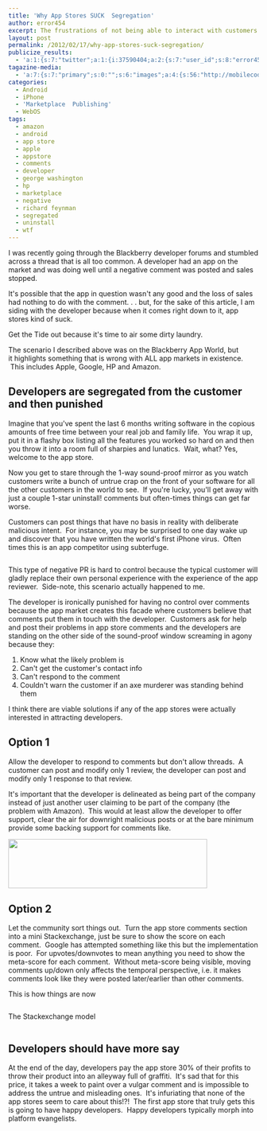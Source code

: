 ```yaml
---
title: 'Why App Stores SUCK  Segregation'
author: error454
excerpt: The frustrations of not being able to interact with customers on the app store
layout: post
permalink: /2012/02/17/why-app-stores-suck-segregation/
publicize_results:
  - 'a:1:{s:7:"twitter";a:1:{i:37590404;a:2:{s:7:"user_id";s:8:"error454";s:7:"post_id";s:18:"170708127010914304";}}}'
tagazine-media:
  - 'a:7:{s:7:"primary";s:0:"";s:6:"images";a:4:{s:56:"http://mobilecoder.files.wordpress.com/2012/02/virus.jpg";a:6:{s:8:"file_url";s:56:"http://mobilecoder.files.wordpress.com/2012/02/virus.jpg";s:5:"width";s:3:"400";s:6:"height";s:2:"50";s:4:"type";s:5:"image";s:4:"area";s:5:"20000";s:9:"file_path";s:0:"";}s:57:"http://mobilecoder.files.wordpress.com/2012/02/sucks1.jpg";a:6:{s:8:"file_url";s:57:"http://mobilecoder.files.wordpress.com/2012/02/sucks1.jpg";s:5:"width";s:3:"400";s:6:"height";s:2:"99";s:4:"type";s:5:"image";s:4:"area";s:5:"39600";s:9:"file_path";s:0:"";}s:58:"http://mobilecoder.files.wordpress.com/2012/02/current.jpg";a:6:{s:8:"file_url";s:58:"http://mobilecoder.files.wordpress.com/2012/02/current.jpg";s:5:"width";s:3:"400";s:6:"height";s:2:"51";s:4:"type";s:5:"image";s:4:"area";s:5:"20400";s:9:"file_path";s:0:"";}s:54:"http://mobilecoder.files.wordpress.com/2012/02/new.jpg";a:6:{s:8:"file_url";s:54:"http://mobilecoder.files.wordpress.com/2012/02/new.jpg";s:5:"width";s:3:"400";s:6:"height";s:3:"102";s:4:"type";s:5:"image";s:4:"area";s:5:"40800";s:9:"file_path";s:0:"";}}s:6:"videos";a:0:{}s:11:"image_count";s:1:"4";s:6:"author";s:8:"11758919";s:7:"blog_id";s:8:"11929434";s:9:"mod_stamp";s:19:"2012-02-18 22:38:20";}'
categories:
  - Android
  - iPhone
  - 'Marketplace  Publishing'
  - WebOS
tags:
  - amazon
  - android
  - app store
  - apple
  - appstore
  - comments
  - developer
  - george washington
  - hp
  - marketplace
  - negative
  - richard feynman
  - segregated
  - uninstall
  - wtf
---
```

I was recently going through the Blackberry developer forums and stumbled across a thread that is all too common. A developer had an app on the market and was doing well until a negative comment was posted and sales stopped.

It's possible that the app in question wasn't any good and the loss of sales had nothing to do with the comment. . . but, for the sake of this article, I am siding with the developer because when it comes right down to it, app stores kind of suck.

Get the Tide out because it's time to air some dirty laundry.



The scenario I described above was on the Blackberry App World, but it highlights something that is wrong with ALL app markets in existence.  This includes Apple, Google, HP and Amazon.

## Developers are segregated from the customer and then punished

Imagine that you've spent the last 6 months writing software in the copious amounts of free time between your real job and family life.  You wrap it up, put it in a flashy box listing all the features you worked so hard on and then you throw it into a room full of sharpies and lunatics.  Wait, what? Yes, welcome to the app store.

Now you get to stare through the 1-way sound-proof mirror as you watch customers write a bunch of untrue crap on the front of your software for all the other customers in the world to see.  If you're lucky, you'll get away with just a couple 1-star uninstall! comments but often-times things can get far worse.

Customers can post things that have no basis in reality with deliberate malicious intent.  For instance, you may be surprised to one day wake up and discover that you have written the world's first iPhone virus.  Often times this is an app competitor using subterfuge.

<a href=''><img src='{{ site.url }}/assets/uploads/2012/02/virus.jpg' alt=''></a>

This type of negative PR is hard to control because the typical customer will gladly replace their own personal experience with the experience of the app reviewer.  Side-note, this scenario actually happened to me.

The developer is ironically punished for having no control over comments because the app market creates this facade where customers believe that comments put them in touch with the developer.  Customers ask for help and post their problems in app store comments and the developers are standing on the other side of the sound-proof window screaming in agony because they:

1.  Know what the likely problem is
2.  Can't get the customer's contact info
3.  Can't respond to the comment
4.  Couldn't warn the customer if an axe murderer was standing behind them

I think there are viable solutions if any of the app stores were actually interested in attracting developers.

## Option 1

Allow the developer to respond to comments but don't allow threads.  A customer can post and modify only 1 review, the developer can post and modify only 1 response to that review.

It's important that the developer is delineated as being part of the company instead of just another user claiming to be part of the company (the problem with Amazon).  This would at least allow the developer to offer support, clear the air for downright malicious posts or at the bare minimum provide some backing support for comments like.

<img class="alignnone size-full wp-image-1035" title="sucks" src="{{ site.url }}/assets/uploads/2012/02/sucks1.jpg" alt="" width="400" height="99" />  


## Option 2

Let the community sort things out.  Turn the app store comments section into a mini Stackexchange, just be sure to show the score on each comment.  Google has attempted something like this but the implementation is poor.  For upvotes/downvotes to mean anything you need to show the meta-score for each comment.  Without meta-score being visible, moving comments up/down only affects the temporal perspective, i.e. it makes comments look like they were posted later/earlier than other comments.

This is how things are now

<a href=''><img src='{{ site.url }}/assets/uploads/2012/02/current.jpg' alt=''></a>

The Stackexchange model

<a href=''><img src='{{ site.url }}/assets/uploads/2012/02/new.jpg' alt=''></a>

## Developers should have more say

At the end of the day, developers pay the app store 30% of their profits to throw their product into an alleyway full of graffiti.  It's sad that for this price, it takes a week to paint over a vulgar comment and is impossible to address the untrue and misleading ones.  It's infuriating that none of the app stores seem to care about this!?!  The first app store that truly gets this is going to have happy developers.  Happy developers typically morph into platform evangelists.